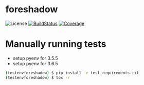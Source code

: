 # foreshadow
![License](https://github.com/georgianpartners/foreshadow/blob/master/LICENSE "License") [![BuildStatus](https://travis-ci.org/georgianpartners/foreshadow.svg?branch=master "Build Status")](https://travis-ci.org/georgianpartners/foreshadow) [![Coverage](https://coveralls.io/repos/github/georgianpartners/foreshadow/badge.svg?branch=development "Coverage")](https://coveralls.io/github/georgianpartners/foreshadow)

# Manually running tests
* setup pyenv for 3.5.5 
* setup pyenv for 3.6.5
```bash
(testenvforeshadow) $ pip install -r test_requirements.txt
(testenvforeshadow) $ tox -r
```